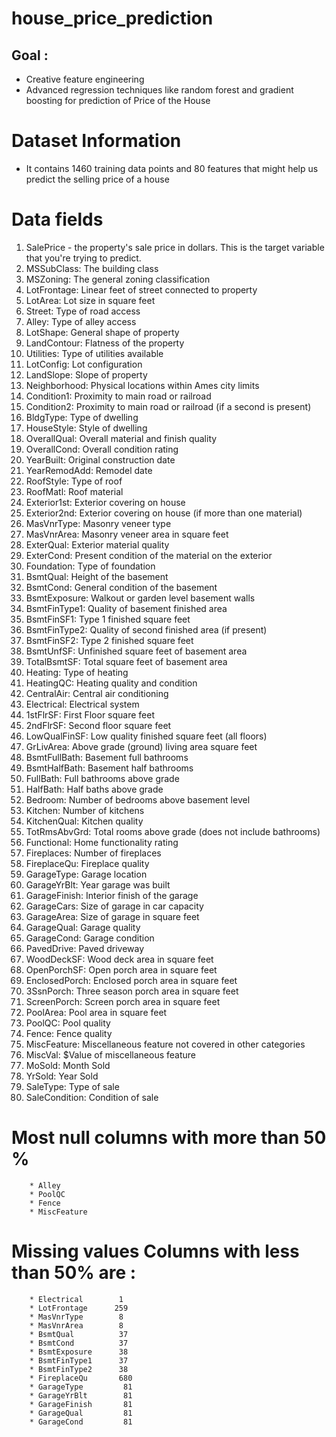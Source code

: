 # house_price_prediction
## Goal :     
  * Creative feature engineering     
  *  Advanced regression techniques like random forest and gradient boosting for prediction of Price of the House

# Dataset Information
  * It contains 1460 training data points and 80 features that might help us predict the selling price of a house

# Data fields
1.	SalePrice - the property's sale price in dollars. This is the target variable that you're trying to predict.
2.	MSSubClass: The building class
3.	MSZoning: The general zoning classification
4.	LotFrontage: Linear feet of street connected to property
5.	LotArea: Lot size in square feet
6.	Street: Type of road access
7.	Alley: Type of alley access
8.	LotShape: General shape of property
9.	LandContour: Flatness of the property
10.	Utilities: Type of utilities available
11.	LotConfig: Lot configuration
12.	LandSlope: Slope of property
13.	Neighborhood: Physical locations within Ames city limits
14.	Condition1: Proximity to main road or railroad
15.	Condition2: Proximity to main road or railroad (if a second is present)
16.	BldgType: Type of dwelling
17.	HouseStyle: Style of dwelling
18.	OverallQual: Overall material and finish quality
19.	OverallCond: Overall condition rating
20.	YearBuilt: Original construction date
21.	YearRemodAdd: Remodel date
22.	RoofStyle: Type of roof
23.	RoofMatl: Roof material
24.	Exterior1st: Exterior covering on house
25.	Exterior2nd: Exterior covering on house (if more than one material)
26.	MasVnrType: Masonry veneer type
27.	MasVnrArea: Masonry veneer area in square feet
28.	ExterQual: Exterior material quality
29.	ExterCond: Present condition of the material on the exterior
30.	Foundation: Type of foundation
31.	BsmtQual: Height of the basement
32.	BsmtCond: General condition of the basement
33.	BsmtExposure: Walkout or garden level basement walls
34.	BsmtFinType1: Quality of basement finished area
35.	BsmtFinSF1: Type 1 finished square feet
36.	BsmtFinType2: Quality of second finished area (if present)
37.	BsmtFinSF2: Type 2 finished square feet
38.	BsmtUnfSF: Unfinished square feet of basement area
39.	TotalBsmtSF: Total square feet of basement area
40.	Heating: Type of heating
41.	HeatingQC: Heating quality and condition
42.	CentralAir: Central air conditioning
43.	Electrical: Electrical system
44.	1stFlrSF: First Floor square feet
45.	2ndFlrSF: Second floor square feet
46.	LowQualFinSF: Low quality finished square feet (all floors)
47.	GrLivArea: Above grade (ground) living area square feet
48.	BsmtFullBath: Basement full bathrooms
49.	BsmtHalfBath: Basement half bathrooms
50.	FullBath: Full bathrooms above grade
51.	HalfBath: Half baths above grade
52.	Bedroom: Number of bedrooms above basement level
53.	Kitchen: Number of kitchens
54.	KitchenQual: Kitchen quality
55.	TotRmsAbvGrd: Total rooms above grade (does not include bathrooms)
56.	Functional: Home functionality rating
57.	Fireplaces: Number of fireplaces
58.	FireplaceQu: Fireplace quality
59.	GarageType: Garage location
60.	GarageYrBlt: Year garage was built
61.	GarageFinish: Interior finish of the garage
62.	GarageCars: Size of garage in car capacity
63.	GarageArea: Size of garage in square feet
64.	GarageQual: Garage quality
65.	GarageCond: Garage condition
66.	PavedDrive: Paved driveway
67.	WoodDeckSF: Wood deck area in square feet
68.	OpenPorchSF: Open porch area in square feet
69.	EnclosedPorch: Enclosed porch area in square feet
70.	3SsnPorch: Three season porch area in square feet
71.	ScreenPorch: Screen porch area in square feet
72.	PoolArea: Pool area in square feet
73.	PoolQC: Pool quality
74.	Fence: Fence quality
75.	MiscFeature: Miscellaneous feature not covered in other categories
76.	MiscVal: $Value of miscellaneous feature
77.	MoSold: Month Sold
78.	YrSold: Year Sold
79.	SaleType: Type of sale
80.	SaleCondition: Condition of sale


#  Most null columns with more than 50 %
        * Alley
        * PoolQC
        * Fence
        * MiscFeature
        
        
# Missing values Columns with less than 50% are :
        * Electrical        1
        * LotFrontage      259
        * MasVnrType        8
        * MasVnrArea        8
        * BsmtQual          37
        * BsmtCond          37
        * BsmtExposure      38
        * BsmtFinType1      37
        * BsmtFinType2      38
        * FireplaceQu       680
        * GarageType         81
        * GarageYrBlt        81
        * GarageFinish       81
        * GarageQual         81
        * GarageCond         81

